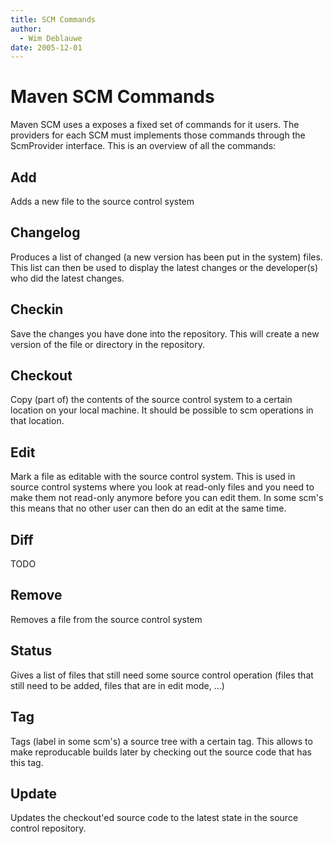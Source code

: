 ```yaml
---
title: SCM Commands
author: 
  - Wim Deblauwe
date: 2005-12-01
---
```


<!-- Licensed to the Apache Software Foundation (ASF) under one-->
<!-- or more contributor license agreements.  See the NOTICE file-->
<!-- distributed with this work for additional information-->
<!-- regarding copyright ownership.  The ASF licenses this file-->
<!-- to you under the Apache License, Version 2.0 (the-->
<!-- "License"); you may not use this file except in compliance-->
<!-- with the License.  You may obtain a copy of the License at-->
<!---->
<!--   http://www.apache.org/licenses/LICENSE-2.0-->
<!---->
<!-- Unless required by applicable law or agreed to in writing,-->
<!-- software distributed under the License is distributed on an-->
<!-- "AS IS" BASIS, WITHOUT WARRANTIES OR CONDITIONS OF ANY-->
<!-- KIND, either express or implied.  See the License for the-->
<!-- specific language governing permissions and limitations-->
<!-- under the License.-->
<!-- NOTE: For help with the syntax of this file, see:-->
<!-- http://maven.apache.org/doxia/references/apt-format.html-->
# Maven SCM Commands

Maven SCM uses a exposes a fixed set of commands for it users. The providers for each SCM must implements those commands through the ScmProvider interface. This is an overview of all the commands:

## Add

Adds a new file to the source control system

## Changelog

Produces a list of changed \(a new version has been put in the system\) files. This list can then be used to display the latest changes or the developer\(s\) who did the latest changes.

## Checkin

Save the changes you have done into the repository. This will create a new version of the file or directory in the repository.

## Checkout

Copy \(part of\) the contents of the source control system to a certain location on your local machine. It should be possible to scm operations in that location.

## Edit

Mark a file as editable with the source control system. This is used in source control systems where you look at read-only files and you need to make them not read-only anymore before you can edit them. In some scm&apos;s this means that no other user can then do an edit at the same time.

## Diff

TODO

## Remove

Removes a file from the source control system

## Status

Gives a list of files that still need some source control operation \(files that still need to be added, files that are in edit mode, ...\)

## Tag

Tags \(label in some scm&apos;s\) a source tree with a certain tag. This allows to make reproducable builds later by checking out the source code that has this tag.

## Update

Updates the checkout&apos;ed source code to the latest state in the source control repository.

